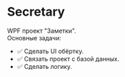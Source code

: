 # Secretary
WPF проект "Заметки".  
Основные задачи:    
- ✅ Сделать UI обёртку.
- ✅ Связать проект с базой данных.
- ✅ Сделать логику.
